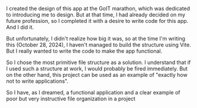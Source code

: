 I created the design of this app at the GoIT marathon, which was dedicated to introducing me to design. But at that time, I had already decided on my future profession, so I completed it with a desire to write code for this app. And I did it.

But unfortunately, I didn't realize how big it was, so at the time I'm writing this (October 28, 2024), I haven't managed to build the structure using Vite. But I really wanted to write the code to make the app functional.

So I chose the most primitive file structure as a solution. I understand that if I used such a structure at work, I would probably be fired immediately. But on the other hand, this project can be used as an example of "exactly how not to write applications".

So I have, as I dreamed, a functional application and a clear example of poor but very instructive file organization in a project

